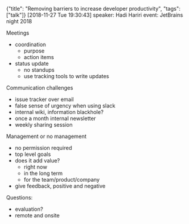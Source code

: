 {"title": "Removing barriers to increase developer productivity", "tags": ["talk"]}
[2018-11-27 Tue 19:30:43]
speaker: Hadi Hariri
event: JetBrains night 2018

Meetings
* coordination
  * purpose
  * action items
* status update
  * no standups
  * use tracking tools to write updates

Communication challenges
* issue tracker over email
* false sense of urgency when using slack
* internal wiki, information blackhole?
* once a month internal newsletter
* weekly sharing session

Management or no management
* no permission required
* top level goals
* does it add value?
  * right now
  * in the long term
  * for the team/product/company
* give feedback, positive and negative

Questions:
* evaluation?
* remote and onsite

